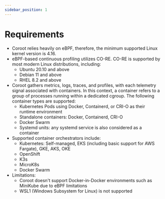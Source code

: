 ```yaml
---
sidebar_position: 1
---
```


# Requirements

 * Coroot relies heavily on eBPF, therefore, the minimum supported Linux kernel version is 4.16.
 * eBPF-based continuous profiling utilizes CO-RE. CO-RE is supported by most modern Linux distributions, including:
   * Ubuntu 20.10 and above 
   * Debian 11 and above 
   * RHEL 8.2 and above 
 * Coroot gathers metrics, logs, traces, and profiles, with each telemetry signal associated with containers. In this context, a container refers to a group of processes running within a dedicated cgroup. The following container types are supported:
   * Kubernetes Pods using Docker, Containerd, or CRI-O as their runtime environment 
   * Standalone containers: Docker, Containerd, CRI-O 
   * Docker Swarm 
   * Systemd units: any systemd service is also considered as a container
 * Supported container orchestrators include:
   * Kubernetes: Self-managed, EKS (including basic support for AWS Fargate), GKE, AKS, OKE
   * OpenShift
   * K3s
   * MicroK8s
   * Docker Swarm
 * Limitations:
   * Coroot doesn't support Docker-in-Docker environments such as MiniKube due to eBPF limitations
   * WSL1 (Windows Subsystem for Linux) is not supported
